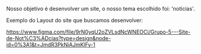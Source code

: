 Nosso objetivo é desenvolver um site, o nosso tema escolhido foi: 'notícias'.

Exemplo do Layout do site que buscamos desenvolver:

https://www.figma.com/file/9rN0yqU2oZVLsdNcWNEOCi/Grupo-5---Site-de-Not%C3%ADcias?type=design&node-id=0%3A1&t=JmdR3PkNiAJmKlFy-1


